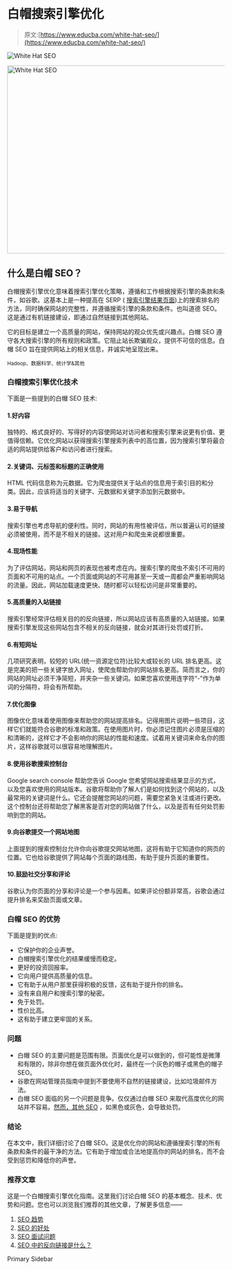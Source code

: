 # 白帽搜索引擎优化

> 原文:[https://www.educba.com/white-hat-seo/](https://www.educba.com/white-hat-seo/)

![White Hat SEO](../Images/cd077a57964d421e3e62c88b045d0b87.png)

<noscript><img class="alignnone size-full wp-image-204958" src="../Images/cd077a57964d421e3e62c88b045d0b87.png" alt="White Hat SEO" width="900" height="436" data-original-src="https://cdn.educba.com/academy/wp-content/uploads/2019/07/White-Hat-SEO.png"/></noscript>

## 什么是白帽 SEO？

白帽搜索引擎优化意味着搜索引擎优化策略，遵循和工作根据搜索引擎的条款和条件，如谷歌。这基本上是一种提高在 SERP ( [搜索引擎结果页面](https://www.educba.com/what-is-serp/))上的搜索排名的方法，同时确保网站的完整性，并遵循搜索引擎的条款和条件。也叫道德 SEO。这是通过有机链接建设，即通过自然链接到其他网站。

它的目标是建立一个高质量的网站，保持网站的观众优先或兴趣点。白帽 SEO 遵守各大搜索引擎的所有规则和政策。它阻止站长欺骗观众，提供不可信的信息。白帽 SEO 旨在提供网站上的相关信息，并诚实地呈现出来。

<small>Hadoop、数据科学、统计学&其他</small>

### 白帽搜索引擎优化技术

下面是一些提到的白帽 SEO 技术:

#### 1.好内容

独特的、格式良好的、写得好的内容使网站对访问者和搜索引擎来说更有价值、更值得信赖。它优化网站以获得搜索引擎搜索列表中的高位置，因为搜索引擎将最合适的网站提供给客户和访问者进行搜索。

#### 2.关键词、元标签和标题的正确使用

HTML 代码信息称为元数据。它为爬虫提供关于站点的信息用于索引目的和分类。因此，应该将适当的关键字、元数据和关键字添加到元数据中。

#### 3.易于导航

搜索引擎也考虑导航的便利性。同时，网站的有用性被评估，所以普遍认可的链接必须被使用，而不是不相关的链接。这对用户和爬虫来说都很重要。

#### 4.现场性能

为了评估网站，网站和网页的表现也被考虑在内。搜索引擎的爬虫不索引不可用的页面和不可用的站点。一个页面或网站的不可用甚至一天或一周都会严重影响网站的流量。因此，网站加载速度更快、随时都可以轻松访问是非常重要的。

#### 5.高质量的入站链接

搜索引擎经常评估相关目的的反向链接，所以网站应该有高质量的入站链接。如果搜索引擎发现这些网站包含不相关的反向链接，就会对其进行处罚或打折。

#### 6.有短网址

几项研究表明，较短的 URL(统一资源定位符)比较大或较长的 URL 排名更高。这是完美的把一些关键字放入网址，使爬虫帮助你的网站排名更高。简而言之，你的网站的网址必须干净简短，并夹杂一些关键词。如果您喜欢使用连字符“-”作为单词的分隔符，将会有所帮助。

#### 7.优化图像

图像优化意味着使用图像来帮助您的网站提高排名。记得用图片说明一些项目，这样它们就能符合谷歌的标准和政策。在使用图片时，你必须记住图片必须是压缩的和清晰的，这样它才不会影响你的网站的性能和速度。试着用关键词来命名你的图片，这样谷歌就可以很容易地理解图片。

#### 8.使用谷歌搜索控制台

Google search console 帮助您告诉 Google 您希望网站搜索结果显示的方式，以及您喜欢使用的网站版本。谷歌将帮助你了解人们是如何找到这个网站的，以及最常用的关键词是什么。它还会提醒您网站的问题，需要您紧急关注或进行更改。这个控制台还将帮助您了解黑客是否对您的网站做了什么，以及是否有任何处罚影响到您的网站。

#### 9.向谷歌提交一个网站地图

上面提到的搜索控制台允许你向谷歌提交网站地图，这将有助于它知道你的网页的位置。它也给谷歌提供了网站每个页面的路线图，有助于提升页面的重要性。

#### 10.鼓励社交分享和评论

谷歌认为你页面的分享和评论是一个参与因素。如果评论份额非常高，谷歌会通过提升排名来奖励页面或文章。

### 白帽 SEO 的优势

下面是提到的优点:

*   它保护你的企业声誉。
*   白帽搜索引擎优化的结果缓慢而稳定。
*   更好的投资回报率。
*   它向用户提供高质量的信息。
*   它有助于从用户那里获得积极的反馈，这有助于提升你的排名。
*   没有来自用户和搜索引擎的秘密。
*   免于处罚。
*   性价比高。
*   这有助于建立更牢固的关系。

### 问题

*   白帽 SEO 的主要问题是范围有限。页面优化是可以做到的，但可能性是微薄和有限的，除非你想在做页面外优化时，最终在一个灰色的帽子或黑色的帽子 SEO。
*   谷歌在网站管理员指南中提到不要使用不自然的链接建设，比如垃圾邮件方法。
*   白帽 SEO 面临的另一个问题是竞争。仅仅通过白帽 SEO 来取代高度优化的网站并不容易。[然而，其他 SEO](https://www.educba.com/career-in-seo/) ，如黑色或灰色，会导致处罚。

### 结论

在本文中，我们详细讨论了白帽 SEO。这是优化你的网站和遵循搜索引擎的所有条款和条件的最干净的方法。它有助于增加或合法地提高你的网站的排名，而不会受到惩罚和降低你的声誉。

### 推荐文章

这是一个白帽搜索引擎优化指南。这里我们讨论白帽 SEO 的基本概念、技术、优势和问题。您也可以浏览我们推荐的其他文章，了解更多信息——

1.  [SEO 趋势](https://www.educba.com/seo-trends-and-their-influence-in-marketing/)
2.  [SEO 的好处](https://www.educba.com/benefits-of-seo/)
3.  [SEO 面试问题](https://www.educba.com/seo-interview-questions/)
4.  [SEO 中的反向链接是什么？](https://www.educba.com/what-is-backlink-in-seo/)

<footer class="entry-footer">

<aside class="sidebar sidebar-primary widget-area" role="complementary" aria-label="Primary Sidebar">Primary Sidebar</aside>

</footer>